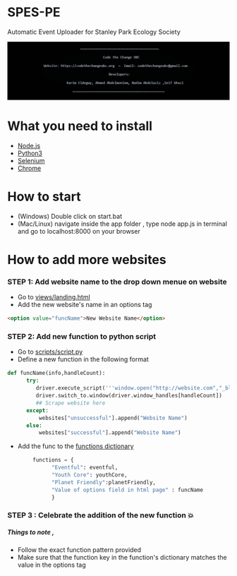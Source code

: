 # SPES-PE
Automatic Event Uploader for Stanley Park Ecology Society 

![alt text](https://github.com/CodeTheChangeUBC/SPES-PE/blob/master/img.PNG)

# What you need to install

* [Node.js](https://nodejs.org/en/)
* [Python3](https://anaconda.org/anaconda/python)
* [Selenium](https://pypi.org/project/selenium/)
* [Chrome](https://www.google.com/chrome/)

# How to start
* (Windows) Double click on start.bat
* (Mac/Linux) navigate inside the app folder , type node app.js in terminal and go to localhost:8000 on your browser

# How to add more websites

### STEP 1: Add website name to the drop down menue on website
  * Go to [views/landing.html](https://github.com/CodeTheChangeUBC/SPES-PE/blob/master/App/views/landing.html#L348-L372)
  * Add the new website's name in an options tag 
  ```html 
<option value="funcName">New Website Name</option>
  ```
### STEP 2: Add new function to python script
  * Go to [scripts/script.py](https://github.com/CodeTheChangeUBC/SPES-PE/blob/master/App/views/landing.html#L33)
  * Define a new function in the following format
  ```python 
def funcName(info,handleCount):
        try:
           driver.execute_script('''window.open("http://website.com","_blank");''')
           driver.switch_to.window(driver.window_handles[handleCount])
           ## Scrape website here
        except:
            websites["unsuccessful"].append("Website Name")
        else:
            websites["successful"].append("Website Name")
  ```
  * Add the func to the [functions dictionary](https://github.com/CodeTheChangeUBC/SPES-PE/blob/master/App/views/landing.html#L94)
  ```python
          functions = {
                "Eventful": eventful,
                "Youth Core": youthCore,
                "Planet Friendly":planetFriendly,
                "Value of options field in html page" : funcName
                }
   ```
 ### STEP 3 : Celebrate the addition of the new function :boom:
 ##### Things to note , 
 * Follow the exact function pattern provided
 * Make sure that the function key in the function's dictionary matches the value in the options tag
 
